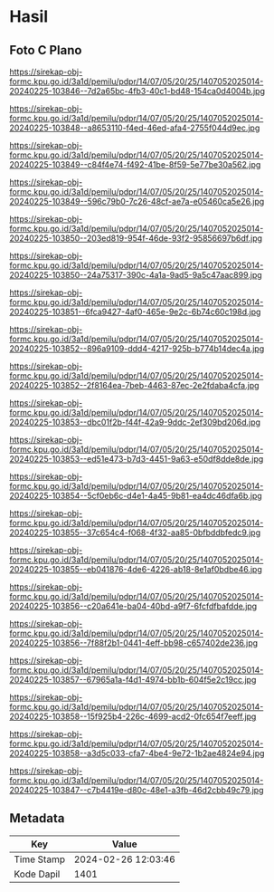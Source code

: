 # Hasil

## Foto C Plano

https://sirekap-obj-formc.kpu.go.id/3a1d/pemilu/pdpr/14/07/05/20/25/1407052025014-20240225-103846--7d2a65bc-4fb3-40c1-bd48-154ca0d4004b.jpg

https://sirekap-obj-formc.kpu.go.id/3a1d/pemilu/pdpr/14/07/05/20/25/1407052025014-20240225-103848--a8653110-f4ed-46ed-afa4-2755f044d9ec.jpg

https://sirekap-obj-formc.kpu.go.id/3a1d/pemilu/pdpr/14/07/05/20/25/1407052025014-20240225-103849--c84f4e74-f492-41be-8f59-5e77be30a562.jpg

https://sirekap-obj-formc.kpu.go.id/3a1d/pemilu/pdpr/14/07/05/20/25/1407052025014-20240225-103849--596c79b0-7c26-48cf-ae7a-e05460ca5e26.jpg

https://sirekap-obj-formc.kpu.go.id/3a1d/pemilu/pdpr/14/07/05/20/25/1407052025014-20240225-103850--203ed819-954f-46de-93f2-95856697b6df.jpg

https://sirekap-obj-formc.kpu.go.id/3a1d/pemilu/pdpr/14/07/05/20/25/1407052025014-20240225-103850--24a75317-390c-4a1a-9ad5-9a5c47aac899.jpg

https://sirekap-obj-formc.kpu.go.id/3a1d/pemilu/pdpr/14/07/05/20/25/1407052025014-20240225-103851--6fca9427-4af0-465e-9e2c-6b74c60c198d.jpg

https://sirekap-obj-formc.kpu.go.id/3a1d/pemilu/pdpr/14/07/05/20/25/1407052025014-20240225-103852--896a9109-ddd4-4217-925b-b774b14dec4a.jpg

https://sirekap-obj-formc.kpu.go.id/3a1d/pemilu/pdpr/14/07/05/20/25/1407052025014-20240225-103852--2f8164ea-7beb-4463-87ec-2e2fdaba4cfa.jpg

https://sirekap-obj-formc.kpu.go.id/3a1d/pemilu/pdpr/14/07/05/20/25/1407052025014-20240225-103853--dbc01f2b-f44f-42a9-9ddc-2ef309bd206d.jpg

https://sirekap-obj-formc.kpu.go.id/3a1d/pemilu/pdpr/14/07/05/20/25/1407052025014-20240225-103853--ed51e473-b7d3-4451-9a63-e50df8dde8de.jpg

https://sirekap-obj-formc.kpu.go.id/3a1d/pemilu/pdpr/14/07/05/20/25/1407052025014-20240225-103854--5cf0eb6c-d4e1-4a45-9b81-ea4dc46dfa6b.jpg

https://sirekap-obj-formc.kpu.go.id/3a1d/pemilu/pdpr/14/07/05/20/25/1407052025014-20240225-103855--37c654c4-f068-4f32-aa85-0bfbddbfedc9.jpg

https://sirekap-obj-formc.kpu.go.id/3a1d/pemilu/pdpr/14/07/05/20/25/1407052025014-20240225-103855--eb041876-4de6-4226-ab18-8e1af0bdbe46.jpg

https://sirekap-obj-formc.kpu.go.id/3a1d/pemilu/pdpr/14/07/05/20/25/1407052025014-20240225-103856--c20a641e-ba04-40bd-a9f7-6fcfdfbafdde.jpg

https://sirekap-obj-formc.kpu.go.id/3a1d/pemilu/pdpr/14/07/05/20/25/1407052025014-20240225-103856--7f88f2b1-0441-4eff-bb98-c657402de236.jpg

https://sirekap-obj-formc.kpu.go.id/3a1d/pemilu/pdpr/14/07/05/20/25/1407052025014-20240225-103857--67965a1a-f4d1-4974-bb1b-604f5e2c19cc.jpg

https://sirekap-obj-formc.kpu.go.id/3a1d/pemilu/pdpr/14/07/05/20/25/1407052025014-20240225-103858--15f925b4-226c-4699-acd2-0fc654f7eeff.jpg

https://sirekap-obj-formc.kpu.go.id/3a1d/pemilu/pdpr/14/07/05/20/25/1407052025014-20240225-103858--a3d5c033-cfa7-4be4-9e72-1b2ae4824e94.jpg

https://sirekap-obj-formc.kpu.go.id/3a1d/pemilu/pdpr/14/07/05/20/25/1407052025014-20240225-103847--c7b4419e-d80c-48e1-a3fb-46d2cbb49c79.jpg


## Metadata

| Key        | Value               |
| ---------- | ------------------- |
| Time Stamp | 2024-02-26 12:03:46 |
| Kode Dapil | 1401                |



